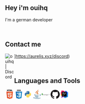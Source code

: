 ## Hey i'm ouihq
I'm a german developer

<br />

## Contact me
<img align="left" alt="ouihq | Discord" width="30px" src="https://cdn.jsdelivr.net/npm/simple-icons@v3/icons/discord.svg" />]https://aurelis.xyz/discord)

<br />

## Languages and Tools
<img align="left" alt="HTML5" width="30px" src="https://raw.githubusercontent.com/github/explore/master/topics/html/html.png" />
<img align="left" alt="CSS3" width="30px" src="https://raw.githubusercontent.com/github/explore/master/topics/css/css.png" />
<img align="left" alt="Python" width="30px" src="https://raw.githubusercontent.com/github/explore/master/topics/python/python.png" />
<img align="left" alt="Java" width="30px" src="https://github.com/github/explore/blob/master/topics/java/java.png?raw=true" />
<img align="left" alt="mongoDB" width="30px" src="https://github.com/github/explore/blob/master/topics/mongodb/mongodb.png?raw=true" />
<img align="left" alt="GitHub" width="30px" src="https://raw.githubusercontent.com/github/explore/master/topics/github/github.png" />
<img align="left" alt="InteliJ" width="30px" src="https://github.com/ouihq/ouihq/blob/main/icons/Intellij.png?raw=true" />
